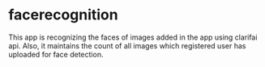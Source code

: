 # facerecognition
This app is recognizing the faces of images added in the app using clarifai api. Also, it maintains the count of all images which registered user has uploaded for face detection.
